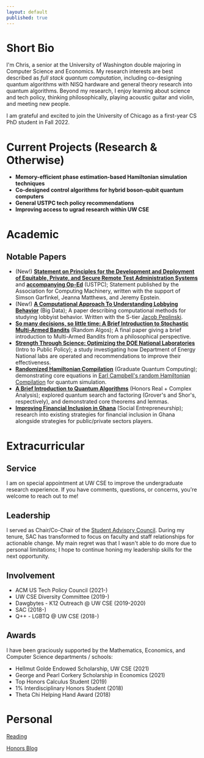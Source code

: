 ```yaml
---
layout: default
published: true
---
```


# Short Bio

I'm Chris, a senior at the University of Washington double majoring in Computer Science and Economics. My research interests are best described as *full stack quantum computation*, including co-designing quantum algorithms with NISQ hardware and general theory research into quantum algorithms. Beyond my research, I enjoy learning about science and tech policy, thinking philosophically, playing acoustic guitar and violin, and meeting new people.

I am grateful and excited to join the University of Chicago as a first-year CS PhD student in Fall 2022.

<!-- (02/10/22: Update - I will soon be a first-year PhD student... somewhere! This page will be updated promptly as details solidify.) -->

<!-- In my current research, I'm studying how quantum algorithms could be co-designed with novel architectures and have previously worked on quantum Hamiltonian simulation. In my free time, I serve as Co-Chair of the CSE Student Advisory Council and a Board Member on the LGBTQ+@CSE group. -->


# Current Projects (Research & Otherwise)
* **Memory-efficient phase estimation-based Hamiltonian simulation techniques**
* **Co-designed control algorithms for hybrid boson-qubit quantum computers**
* **General USTPC tech policy recommendations**
* **Improving access to ugrad research within UW CSE**


# Academic
## Notable Papers
* (New!) **[Statement on Principles for the Development and Deployment of Equitable, Private, and Secure Remote Test Administration Systems](\assets\papers\ustpc-statement-remote-test-admin-systems.pdf)** and **[accompanying Op-Ed](https://www.insidehighered.com/views/2021/11/03/questions-colleges-should-ask-about-remote-testing-opinion)** (USTPC); Statement published by the Association for Computing Machinery, written with the support of Simson Garfinkel, Jeanna Matthews, and Jeremy Epstein.
* (New!) **[A Computational Approach To Understanding Lobbying Behavior](\assets\papers\Kang_2021Sp_CSE547_Lobbying.pdf)** (Big Data); A paper describing computational methods for studying lobbyist behavior. Written with the S-tier [Jacob Peplinski](http://ubicomp-jake.com/).
* **[So many decisions, so little time: A Brief Introduction to Stochastic Multi-Armed Bandits](\assets\papers\Kang_2021Wi_Bandits.pdf)** (Random Algos); A final paper giving a brief introduction to Multi-Armed Bandits from a philosophical perspective.
* **[Strength Through Science: Optimizing the DOE National Laboratories](\assets\papers\Kang_2020Wi_PUBPOL_FinalPaper.pdf)** (Intro to Public Policy); a study investigating how Department of Energy National labs are operated and recommendations to improve their effectiveness.
* **[Randomized Hamiltonian Compilation](\assets\papers\Kang_2020Sp_CSE_RandomizedHamiltonian.pdf)** (Graduate Quantum Computing); demonstrating core equations in [Earl Campbell's random Hamiltonian Compilation](https://arxiv.org/abs/1811.08017) for quantum simulation.
* **[A Brief Introduction to Quantum Algorithms](\assets\papers\Kang_2020Sp_Math336_QuantumReview.pdf)** (Honors Real + Complex Analysis); explored quantum search and factoring (Grover's and Shor's, respectively), and demonstrated core theorems and lemmas.
* **[Improving Financial Inclusion in Ghana](\assets\papers\Kang_2020Sp_Honors232_FIGhana.pdf)** (Social Entrepreneurship); research into existing strategies for financial inclusion in Ghana alongside strategies for public/private sectors players.


<!-- ## Interests
### Computer Science & Math
My research interests lie in quantum computing. Prior work includes explorations into Hamiltonian simulation via Trotterization.

### Economics
I'm particularly interested in macroeconomics and monetary policy. I'll be taking Advanced Macroeconomics (ECON 401) this fall.

### Social Good & Organizational Leadership
I am also interested in impact-oriented work, especially in empowering organizations to better serve their stakeholders.  -->


# Extracurricular
## Service
I am on special appointment at UW CSE to improve the undergraduate research experience. If you have comments, questions, or concerns, you're welcome to reach out to me!

## Leadership
I served as Chair/Co-Chair of the [Student Advisory Council](https://sac.cs.washington.edu). During my tenure, SAC has transformed to focus on faculty and staff relationships for actionable change. My main regret was that I wasn't able to do more due to personal limitations; I hope to continue honing my leadership skills for the next opportunity.

## Involvement
* ACM US Tech Policy Council (2021-)
* UW CSE Diversity Committee (2019-)
* Dawgbytes - K12 Outreach @ UW CSE (2019-2020)
* SAC (2018-)
* Q++ - LGBTQ @ UW CSE (2018-)

## Awards
I have been graciously supported by the Mathematics, Economics, and Computer Science departments / schools:
* Hellmut Golde Endowed Scholarship, UW CSE (2021)
* George and Pearl Corkery Scholarship in Economics (2021)
* Top Honors Calculus Student (2019)
* 1% Interdisciplinary Honors Student (2018)
* Theta Chi Helping Hand Award (2018)

# Personal
[Reading](./books) 

[Honors Blog](./blog)
